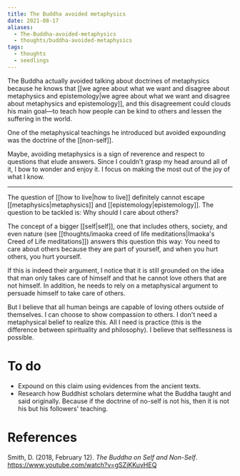 ```yaml
---
title: The Buddha avoided metaphysics
date: 2021-08-17
aliases:
  - The-Buddha-avoided-metaphysics
  - thoughts/buddha-avoided-metaphysics
tags:
  - thoughts
  - seedlings
---
```

The Buddha actually avoided talking about doctrines of metaphysics because he knows that [[we agree about what we want and disagree about metaphysics and epistemology|we agree about what we want and disagree about metaphysics and epistemology]], and this disagreement could clouds his main goal—to teach how people can be kind to others and lessen the suffering in the world.

One of the metaphysical teachings he introduced but avoided expounding was the doctrine of the [[non-self]].

Maybe, avoiding metaphysics is a sign of reverence and respect to questions that elude answers. Since I couldn't grasp my head around all of it, I bow to wonder and enjoy it. I focus on making the most out of the joy of what I know.

***
The question of [[how to live|how to live]] definitely cannot escape [[metaphysics|metaphysics]] and [[epistemology|epistemology]]. The question to be tackled is: Why should I care about others?

The concept of a bigger [[self|self]], one that includes others, society, and even nature (see [[thoughts/imaoka creed of life meditations|Imaoka's Creed of Life meditations]]) answers this question this way: You need to care about others because they are part of yourself, and when you hurt others, you hurt yourself.

If this is indeed their argument, I notice that it is still grounded on the idea that man only takes care of himself and that he cannot love others that are not himself. In addition, he needs to rely on a metaphysical argument to persuade himself to take care of others.

But I believe that all human beings are capable of loving others outside of themselves. I can choose to show compassion to others. I don't need a metaphysical belief to realize this. All I need is practice (this is the difference between spirituality and philosophy). I believe that selflessness is possible.

# To do

- Expound on this claim using evidences from the ancient texts.
- Research how Buddhist scholars determine what the Buddha taught and said originally. Because if the doctrine of no-self is not his, then it is not his but his followers' teaching.

# References

Smith, D. (2018, February 12). *The Buddha on Self and Non-Self*. https://www.youtube.com/watch?v=gSZjKKuvHEQ

